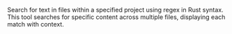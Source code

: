 Search for text in files within a specified project using regex in Rust syntax. This tool searches for specific content across multiple files, displaying each match with context.
